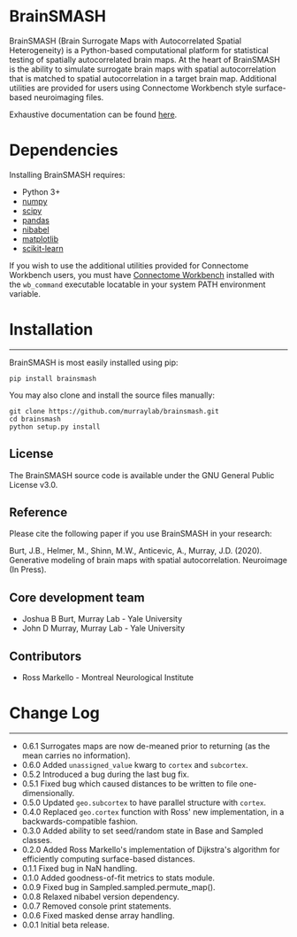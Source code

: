 BrainSMASH
==========

BrainSMASH (Brain Surrogate Maps with Autocorrelated Spatial Heterogeneity) is a 
Python-based computational platform for statistical testing of spatially
autocorrelated brain maps. At the heart of BrainSMASH is the ability to 
simulate surrogate brain maps with spatial autocorrelation that is matched
to spatial autocorrelation in a target brain map. Additional utilities are provided
for users using Connectome Workbench style surface-based neuroimaging files.

Exhaustive documentation can be found [here](https://brainsmash.readthedocs.io).

Dependencies
============
Installing BrainSMASH requires:

- Python 3+
- [numpy](http://www.numpy.org)
- [scipy](https://www.scipy.org/)
- [pandas](https://pandas.pydata.org)
- [nibabel](http://nipy.org/nibabel)
- [matplotlib](https://matplotlib.org)
- [scikit-learn](http://scikit-learn.org/stable/index.html)

If you wish to use the additional utilities provided for Connectome Workbench users, you must have
[Connectome Workbench](https://www.humanconnectome.org/software/get-connectome-workbench) installed with the ``wb_command`` executable locatable in your
system PATH environment variable.

Installation
============
---

BrainSMASH is most easily installed using pip:

    pip install brainsmash

You may also clone and install the source files manually:

    git clone https://github.com/murraylab/brainsmash.git
    cd brainsmash
    python setup.py install

License
-------
The BrainSMASH source code is available under the GNU General Public License v3.0.

Reference
---------
Please cite the following paper if you use BrainSMASH in your research:

Burt, J.B., Helmer, M., Shinn, M.W., Anticevic, A., Murray, J.D. (2020). Generative modeling of brain maps with spatial autocorrelation. Neuroimage (In Press).

Core development team
---------------------
* Joshua B Burt, Murray Lab - Yale University
* John D Murray, Murray Lab - Yale University

Contributors
------------
* Ross Markello - Montreal Neurological Institute

Change Log
==========
---

* 0.6.1 Surrogates maps are now de-meaned prior to returning (as the mean carries no information).
* 0.6.0 Added `unassigned_value` kwarg to `cortex` and `subcortex`.
* 0.5.2 Introduced a bug during the last bug fix.
* 0.5.1 Fixed bug which caused distances to be written to file one-dimensionally.
* 0.5.0 Updated `geo.subcortex` to have parallel structure with `cortex`.
* 0.4.0 Replaced `geo.cortex` function with Ross' new implementation, in a backwards-compatible fashion.
* 0.3.0 Added ability to set seed/random state in Base and Sampled classes.
* 0.2.0 Added Ross Markello's implementation of Dijkstra's algorithm for efficiently computing surface-based distances.
* 0.1.1 Fixed bug in NaN handling.
* 0.1.0 Added goodness-of-fit metrics to stats module.
* 0.0.9 Fixed bug in Sampled.sampled.permute_map().
* 0.0.8 Relaxed nibabel version dependency.
* 0.0.7 Removed console print statements.
* 0.0.6 Fixed masked dense array handling.
* 0.0.1 Initial beta release.
